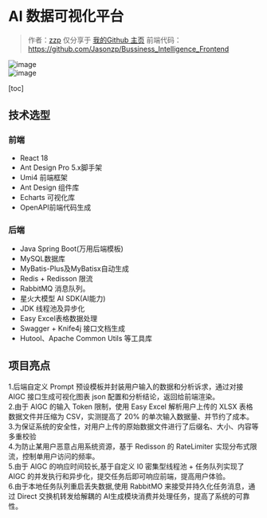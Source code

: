 # AI 数据可视化平台

> 作者：[zzp](https://github.com/Jasonzp)
> 仅分享于 [我的Github 主页](https://github.com/Jasonzp)
> 前端代码：https://github.com/Jasonzp/Bussiness_Intelligence_Frontend

![image](https://github.com/user-attachments/assets/d16f46cc-afff-443e-9234-974e793cc539)  
![image](https://github.com/user-attachments/assets/10bc891f-aad6-41df-b169-73e38e610de6)


[toc]

## 技术选型
### 前端
+ React 18
+ Ant Design Pro 5.x脚手架
+ Umi4 前端框架
+ Ant Design 组件库
+ Echarts 可视化库
+ OpenAPI前端代码生成
### 后端  
+ Java Spring Boot(万用后端模板)
+ MySQL数据库
+ MyBatis-Plus及MyBatisx自动生成
+ Redis + Redisson 限流
+ RabbitMQ 消息队列。
+ 星火大模型 AI SDK(AI能力)
+ JDK 线程池及异步化
+ Easy Excel表格数据处理
+ Swagger + Knife4j 接口文档生成
+ Hutool、Apache Common Utils 等工具库
## 项目亮点
1.后端自定义 Prompt 预设模板并封装用户输入的数据和分析诉求，通过对接 AIGC 接口生成可视化图表 json 配置和分析结论，返回给前端渲染。  
2.由于 AIGC 的输入 Token 限制，使用 Easy Excel 解析用户上传的 XLSX 表格数据文件并压缩为 CSV，实测提高了 20% 的单次输入数据量、并节约了成本。  
3.为保证系统的安全性，对用户上传的原始数据文件进行了后缀名、大小、内容等多重校验  
4.为防止某用户恶意占用系统资源，基于 Redisson 的 RateLimiter 实现分布式限流，控制单用户访问的频率。    
5.由于 AIGC 的响应时间较长,基于自定义 I0 密集型线程池 + 任务队列实现了 AIGC 的并发执行和异步化，提交任务后即可响应前端，提高用户体验。  
6.由于本地任务队列重启丢失数据,使用 RabbitMO 来接受并持久化任务消息，通过 Direct 交换机转发给解耦的 AI生成模块消费并处理任务，提高了系统的可靠性。
